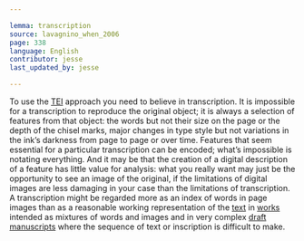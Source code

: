 ```yaml
---

lemma: transcription
source: lavagnino_when_2006
page: 338
language: English
contributor: jesse
last_updated_by: jesse

---
```


To use the [TEI](TEI.html) approach you need to believe in transcription. It is impossible for a transcription to reproduce the original object; it is always a selection of features from that object: the words but not their size on the page or the depth of the chisel marks, major changes in type style but not variations in the ink’s darkness from page to page or over time. Features that seem essential for a particular transcription can be encoded; what’s impossible is notating everything. And it may be that the creation of a digital description of a feature has little value for analysis: what you really want may just be the opportunity to see an image of the original, if the limitations of digital images are less damaging in your case than the limitations of transcription. A transcription might be regarded more as an index of words in page images than as a reasonable working representation of the [text](text.html) in [works](work.html) intended as mixtures of words and images and in very complex [draft](draft.html) [manuscripts](manuscript.html) where the sequence of text or inscription is difficult to make.
